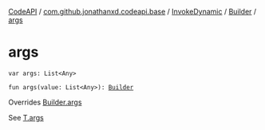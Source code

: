 [CodeAPI](../../../index.md) / [com.github.jonathanxd.codeapi.base](../../index.md) / [InvokeDynamic](../index.md) / [Builder](index.md) / [args](.)

# args

`var args: List<Any>`

`fun args(value: List<Any>): `[`Builder`](index.md)

Overrides [Builder.args](../../-invoke-dynamic-base/-builder/args.md)

See [T.args](#)

